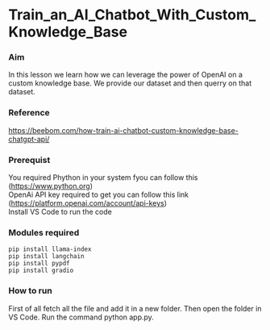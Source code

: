 # Train_an_AI_Chatbot_With_Custom_Knowledge_Base

### Aim
In this lesson we learn how we can leverage the power of OpenAI on a custom knowledge base. We provide our dataset and then querry on that dataset.

### Reference
https://beebom.com/how-train-ai-chatbot-custom-knowledge-base-chatgpt-api/

### Prerequist
You required Phython in your system fyou can follow this (https://www.python.org)<br/>
OpenAi API key required to get you can follow this link (https://platform.openai.com/account/api-keys)<br/>
Install VS Code to run the code<br/>

### Modules required
`pip install llama-index`<br/>
`pip install langchain`<br/>
`pip install pypdf`<br/>
`pip install gradio`<br/>

### How to run
First of all fetch all the file and add it in a new folder. Then open the folder in VS Code. Run the command python app.py.
